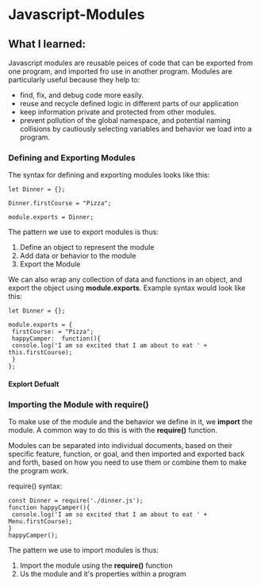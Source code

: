 # Javascript-Modules

## What I learned:

Javascript modules are reusable peices of code that can be exported from one program, and imported fro use in another program. Modules are particularly useful because they help to:

* find, fix, and debug code more easily.
* reuse and recycle defined logic in different parts of our application
* keep information private and protected from other modules.
* prevent pollution of the global namespace, and potential naming collisions by cautiously selecting variables and behavior we load into a program.

### Defining and Exporting Modules

The syntax for defining and exporting modules looks like this:

```
let Dinner = {};

Dinner.firstCourse = "Pizza";

module.exports = Dinner;
```

The pattern we use to export modules is thus:

1.  Define an object to represent the module
2.  Add data or behavior to the module
3.  Export the Module

We can also wrap any collection of data and functions in an object, and export the object using **module.exports**. Example syntax would look like this:

```
let Dinner = {};

module.exports = {
 firstCourse: = "Pizza";
 happyCamper:  function(){
 console.log('I am so excited that I am about to eat ' + this.firstCourse);
 }
};
```

#### Explort Defualt

### Importing the Module with **require()**

To make use of the module and the behavior we define in it, we **import** the module. A common way to do this is with the **require()** function.

Modules can be separated into individual documents, based on their specific feature, function, or goal, and then imported and exported back and forth, based on how you need to use them or combine them to make the program work.

require() syntax:

```
const Dinner = require('./dinner.js');
function happyCamper(){
 console.log('I am so excited that I am about to eat ' + Menu.firstCourse);
}
happyCamper();
```

The pattern we use to import modules is thus:

1.  Import the module using the **require()** function
2.  Us the module and it's properties within a program
